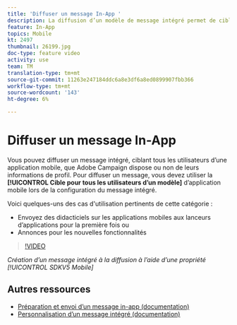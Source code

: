 ```yaml
---
title: 'Diffuser un message In-App '
description: La diffusion d’un modèle de message intégré permet de cible à tous les utilisateurs de votre application mobile avec Adobe Campaign Standard (ACS).
feature: In-App
topics: Mobile
kt: 2497
thumbnail: 26199.jpg
doc-type: feature video
activity: use
team: TM
translation-type: tm+mt
source-git-commit: 11263e247184ddc6a8e3df6a8ed0899907fbb366
workflow-type: tm+mt
source-wordcount: '143'
ht-degree: 6%

---
```



# Diffuser un message In-App

Vous pouvez diffuser un message intégré, ciblant tous les utilisateurs d’une application mobile, que Adobe Campaign dispose ou non de leurs informations de profil. Pour diffuser un message, vous devez utiliser la **[!UICONTROL Cible pour tous les utilisateurs d’un modèle]** d’application mobile lors de la configuration du message intégré.

Voici quelques-uns des cas d&#39;utilisation pertinents de cette catégorie :

* Envoyez des didacticiels sur les applications mobiles aux lanceurs d’applications pour la première fois ou
* Annonces pour les nouvelles fonctionnalités

>[!VIDEO](https://video.tv.adobe.com/v/26199?quality=12)

*Création d’un message intégré à la diffusion à l’aide d’une propriété [!UICONTROL SDKV5 Mobile]*

## Autres ressources

* [Préparation et envoi d’un message in-app (documentation)](https://docs.adobe.com/content/help/en/campaign-standard/using/communication-channels/in-app-messaging/preparing-and-sending-an-in-app-message.html)
* [Personnalisation d’un message intégré (documentation)](https://docs.adobe.com/content/help/en/campaign-standard/using/communication-channels/in-app-messaging/customizing-an-in-app-message.html)
